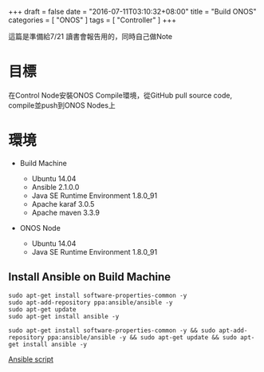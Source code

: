 +++
draft = false
date = "2016-07-11T03:10:32+08:00"
title = "Build ONOS"
categories = [ "ONOS" ]
tags = [ "Controller" ]
+++

這篇是準備給7/21 讀書會報告用的，同時自己做Note
<!--more-->

# 目標

在Control Node安裝ONOS Compile環境，從GitHub pull source code, compile並push到ONOS Nodes上

# 環境

- Build Machine
  - Ubuntu 14.04
  - Ansible 2.1.0.0
  - Java SE Runtime Environment 1.8.0_91
  - Apache karaf 3.0.5
  - Apache maven 3.3.9

- ONOS Node
  - Ubuntu 14.04
  - Java SE Runtime Environment 1.8.0_91


## Install Ansible on Build Machine

```
sudo apt-get install software-properties-common -y
sudo apt-add-repository ppa:ansible/ansible -y
sudo apt-get update
sudo apt-get install ansible -y
```


```
sudo apt-get install software-properties-common -y && sudo apt-add-repository ppa:ansible/ansible -y && sudo apt-get update && sudo apt-get install ansible -y
```


[Ansible script](https://github.com/breezestars/ONOS-Install)
